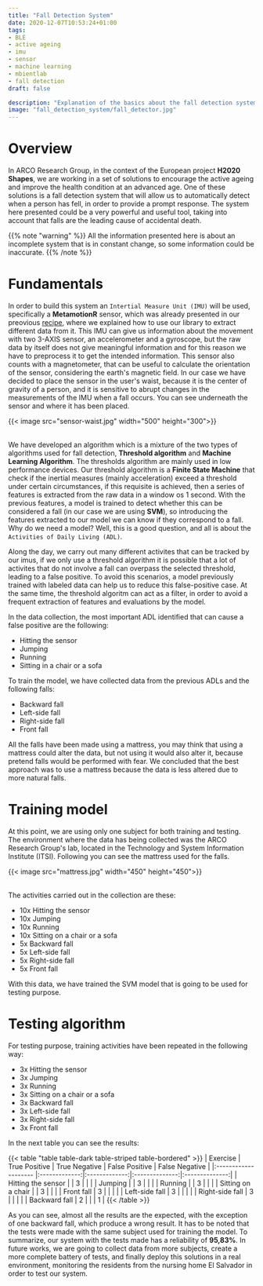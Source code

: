```yaml
---
title: "Fall Detection System"
date: 2020-12-07T10:53:24+01:00
tags:
- BLE
- active ageing
- imu
- sensor
- machine learning
- mbientlab
- fall detection
draft: false

description: "Explanation of the basics about the fall detection system that is in development"
image: "fall_detection_system/fall_detector.jpg"
---
```


# Overview

In ARCO Research Group, in the context of the European project **H2020 Shapes**, we are working in a set of solutions to 
encourage the active ageing and improve the health condition at an advanced age. One of these solutions is a fall detection
system that will allow us to automatically detect when a person has fell, in order to provide a prompt response. The
system here presented could be a very powerful and useful tool, taking into account that falls are the leading cause of 
accidental death.

{{% note "warning" %}}
All the information presented here is about an incomplete system that is in constant change, so some information could
be inaccurate.
{{% /note %}}

# Fundamentals

In order to build this system an `Intertial Measure Unit (IMU)` will be used, specifically a **MetamotionR** sensor, which was already presented 
in our preovious [recipe](https://arcogroup.bitbucket.io/shapes/integrating_metamotionr_with_python/), 
where we explained how to use our library to extract different data from it. This IMU can give us information about
the movement with two 3-AXIS sensor, an accelerometer and a gyroscope, but the raw data by itself does not give meaningful information and
for this reason we have to preprocess it to get the intended information. This sensor also counts with a magnetometer, that can be
useful to calculate the orientation of the sensor, considering the earth's magnetic field. In our case we have decided to  place the
sensor in the user's waist, because it is the center of gravity of a person, and it is sensitive to abrupt changes in the measurements 
of the IMU when a fall occurs. You can see underneath the sensor and where it has been placed.

{{< image src="sensor-waist.jpg" width="500" height="300">}}
<br></br>

We have developed an algorithm which is a mixture of the two types of algorithms used for fall detection, **Threshold algorithm** and
**Machine Learning Algorithm**. The thresholds algorithm are mainly used in low performance devices. Our threshold algorithm is 
a **Finite State Machine** that check if the inertial measures (mainly acceleration) exceed a threshold under certain circumstances, 
if this requisite is achieved, then a series of features is extracted from the raw data in a window os 1 second. With the previous 
features, a model is trained to detect whether this can be considered a fall (in our case we are using **SVM**), so introducing the features extracted 
to our model we can know if they correspond to a fall. Why do we need a model? Well, this is a good question, and all is about the 
`Activities of Daily Living (ADL)`.

Along the day, we carry out many different activites that can be tracked by our imus, if we only use a threshold algorithm it is possible
that a lot of activites that do not involve a fall can overpass the selected threshold, leading to a false positive. To avoid this 
scenarios, a model previously trained with labeled data can help us to reduce this false-positive case. At the same time, the threshold
algoritm can act as a filter, in order to avoid a frequent extraction of features and evaluations by the model.

In the data collection, the most important ADL identified that can cause a false positive are the following:

* Hitting the sensor
* Jumping
* Running
* Sitting in a chair or a sofa

To train the model, we have collected data from the previous ADLs and the following falls:

* Backward fall
* Left-side fall
* Right-side fall
* Front fall

All the falls have been made using a mattress, you may think that using a mattress could alter the data, but not using it would 
also alter it, because pretend falls would be performed with fear. We concluded that the best approach was to use a mattress because 
the data is less altered due to more natural falls.

# Training model

At this point, we are using only one subject for both training and testing. The environment where the data has being collected was
the ARCO Research Group's lab, located in the Technology and System Information Institute (ITSI). Following you can see the 
mattress used for the falls.

{{< image src="mattress.jpg" width="450" height="450">}}
<br></br>

The activities carried out in the collection are these:

* 10x Hitting the sensor
* 10x Jumping
* 10x Running
* 10x Sitting on a chair or a sofa
* 5x Backward fall
* 5x Left-side fall
* 5x Right-side fall
* 5x Front fall

With this data, we have trained the SVM model that is going to be used for testing purpose.

# Testing algorithm

For testing purpose, training activities have been repeated in the following way:

* 3x Hitting the sensor
* 3x Jumping
* 3x Running
* 3x Sitting on a chair or a sofa
* 3x Backward fall
* 3x Left-side fall
* 3x Right-side fall
* 3x Front fall

In the next table you can see the results:

{{< table "table table-dark table-striped table-bordered" >}}
|       Exercise       | True Positive | True Negative | False Positive | False Negative |
|:-------------------- |:-------------:|:-------------:|:--------------:|:--------------:|
|  Hitting the sensor  |               |  3            |                |                |
|        Jumping       |               |  3            |                |                |
|        Running       |               |  3            |                |                |
|  Sitting on a chair  |               |  3            |                |                |
|     Front fall       |  3            |               |                |                |
|    Left-side fall    |  3            |               |                |                |
|    Right-side fall   |  3            |               |                |                |
|     Backward fall    |  2            |               |                |  1             |
{{< /table >}}

As you can see, almost all the results are the expected, with the exception of one backward fall, which produce
a wrong result. It has to be noted that the tests were made with the same subject used for training the model. To summarize,
our system with the tests made has a reliability of **95,83%**. In future works, we are going to collect data from more
subjects, create a more complete battery of tests, and finally deploy this solutions in a real environment, monitoring
the residents from the nursing home El Salvador in order to test our system.